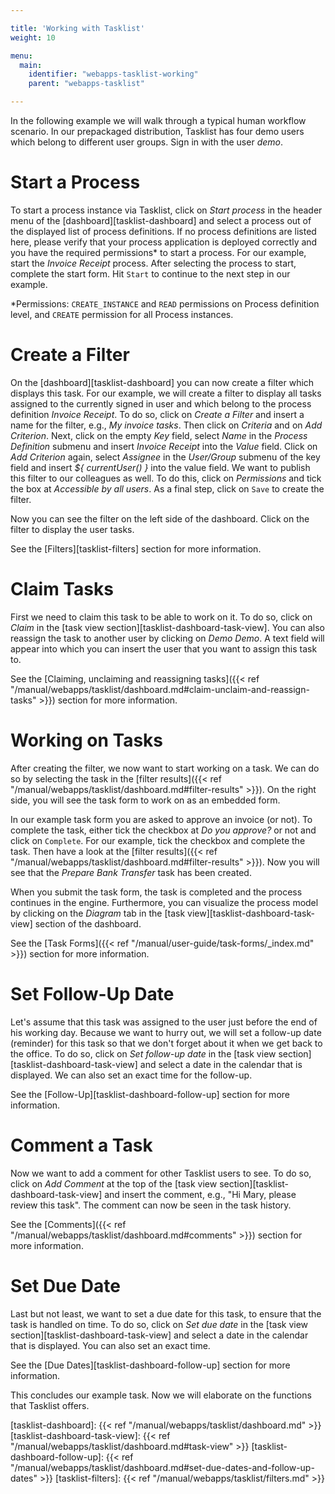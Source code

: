 ```yaml
---

title: 'Working with Tasklist'
weight: 10

menu:
  main:
    identifier: "webapps-tasklist-working"
    parent: "webapps-tasklist"

---
```



In the following example we will walk through a typical human workflow scenario. In our prepackaged distribution, Tasklist has four demo users which belong to different user groups. Sign in with the user *demo*.


# Start a Process

To start a process instance via Tasklist, click on *Start process* in the header menu of the [dashboard][tasklist-dashboard] and select a process out of the displayed list of process definitions. If no process definitions are listed here, please verify that your process application is deployed correctly and you have the required permissions* to start a process. For our example, start the *Invoice Receipt* process.
After selecting the process to start, complete the start form. Hit `Start` to continue to the next step in our example.

*Permissions: `CREATE_INSTANCE` and `READ` permissions on Process definition level, and `CREATE` permission for all Process instances.


# Create a Filter

On the [dashboard][tasklist-dashboard] you can now create a filter which displays this task. For our example, we will create a filter to display all tasks assigned to the currently signed in user and which belong to the process definition *Invoice Receipt*. To do so, click on *Create a Filter* and insert a name for the filter, e.g., *My invoice tasks*. Then click on *Criteria* and on *Add Criterion*. Next, click on the empty *Key* field, select *Name* in the *Process Definition* submenu and insert *Invoice Receipt* into the *Value* field. Click on *Add Criterion* again, select *Assignee* in the *User/Group* submenu of the key field and insert *${ currentUser() }* into the value field. We want to publish this filter to our colleagues as well. To do this, click on *Permissions* and tick the box at *Accessible by all users*. As a final step, click on `Save` to create the filter.

Now you can see the filter on the left side of the dashboard. Click on the filter to display the user tasks.

See the [Filters][tasklist-filters] section for more information.

# Claim Tasks

First we need to claim this task to be able to work on it. To do so, click on *Claim* in the [task view section][tasklist-dashboard-task-view]. You can also reassign the task to another user by clicking on *Demo Demo*. A text field will appear into which you can insert the user that you want to assign this task to.

See the [Claiming, unclaiming and reassigning tasks]({{< ref "/manual/webapps/tasklist/dashboard.md#claim-unclaim-and-reassign-tasks" >}}) section for more information.

# Working on Tasks

After creating the filter, we now want to start working on a task. We can do so by selecting the task in the [filter results]({{< ref "/manual/webapps/tasklist/dashboard.md#filter-results" >}}). On the right side, you will see the task form to work on as an embedded form.

In our example task form you are asked to approve an invoice (or not). To complete the task, either tick the checkbox at *Do you approve?* or not and click on `Complete`. For our example, tick the checkbox and complete the task. Then have a look at the [filter results]({{< ref "/manual/webapps/tasklist/dashboard.md#filter-results" >}}). Now you will see that the *Prepare Bank Transfer* task has been created.

When you submit the task form, the task is completed and the process continues in the engine. Furthermore, you can visualize the process model by clicking on the *Diagram* tab in the [task view][tasklist-dashboard-task-view] section of the dashboard.

See the [Task Forms]({{< ref "/manual/user-guide/task-forms/_index.md" >}}) section for more information.


# Set Follow-Up Date

Let's assume that this task was assigned to the user just before the end of his working day. Because we want to hurry out, we will set a follow-up date (reminder) for this task so that we don't forget about it when we get back to the office. To do so, click on *Set follow-up date* in the [task view section][tasklist-dashboard-task-view] and select a date in the calendar that is displayed. We can also set an exact time for the follow-up.

See the [Follow-Up][tasklist-dashboard-follow-up] section for more information.


# Comment a Task

Now we want to add a comment for other Tasklist users to see. To do so, click on *Add Comment* at the top of the [task view section][tasklist-dashboard-task-view] and insert the comment, e.g., "Hi Mary, please review this task". The comment can now be seen in the task history.

See the [Comments]({{< ref "/manual/webapps/tasklist/dashboard.md#comments" >}}) section for more information.


# Set Due Date

Last but not least, we want to set a due date for this task, to ensure that the task is handled on time. To do so, click on *Set due date* in the [task view section][tasklist-dashboard-task-view] and select a date in the calendar that is displayed. You can also set an exact time.

See the [Due Dates][tasklist-dashboard-follow-up] section for more information.

This concludes our example task. Now we will elaborate on the functions that Tasklist offers.


[tasklist-dashboard]: {{< ref "/manual/webapps/tasklist/dashboard.md" >}}
[tasklist-dashboard-task-view]: {{< ref "/manual/webapps/tasklist/dashboard.md#task-view" >}}
[tasklist-dashboard-follow-up]: {{< ref "/manual/webapps/tasklist/dashboard.md#set-due-dates-and-follow-up-dates" >}}
[tasklist-filters]: {{< ref "/manual/webapps/tasklist/filters.md" >}}
